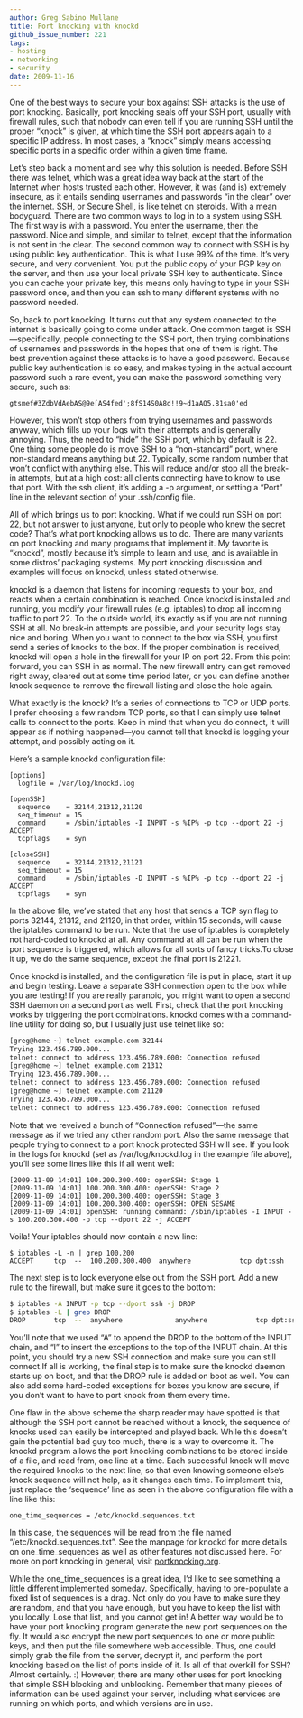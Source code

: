 ```yaml
---
author: Greg Sabino Mullane
title: Port knocking with knockd
github_issue_number: 221
tags:
- hosting
- networking
- security
date: 2009-11-16
---
```


One of the best ways to secure your box against SSH attacks is the use of port knocking. Basically, port knocking seals off your SSH port, usually with firewall rules, such that nobody can even tell if you are running SSH until the proper “knock” is given, at which time the SSH port appears again to a specific IP address. In most cases, a “knock” simply means accessing specific ports in a specific order within a given time frame.

Let’s step back a moment and see why this solution is needed. Before SSH there was telnet, which was a great idea way back at the start of the Internet when hosts trusted each other. However, it was (and is) extremely insecure, as it entails sending usernames and passwords “in the clear” over the internet. SSH, or Secure Shell, is like telnet on steroids. With a mean bodyguard. There are two common ways to log in to a system using SSH. The first way is with a password. You enter the username, then the password. Nice and simple, and similar to telnet, except that the information is not sent in the clear. The second common way to connect with SSH is by using public key authentication. This is what I use 99% of the time. It’s very secure, and very convenient. You put the public copy of your PGP key on the server, and then use your local private SSH key to authenticate. Since you can cache your private key, this means only having to type in your SSH password once, and then you can ssh to many different systems with no password needed.

So, back to port knocking. It turns out that any system connected to the internet is basically going to come under attack. One common target is SSH—​specifically, people connecting to the SSH port, then trying combinations of usernames and passwords in the hopes that one of them is right. The best prevention against these attacks is to have a good password. Because public key authentication is so easy, and makes typing in the actual account password such a rare event, you can make the password something very secure, such as:

```nohighlight
gtsmef#3ZdbVdAebAS@9e[AS4fed';8fS14S0A8d!!9~d1aAQ5.81sa0'ed
```

However, this won’t stop others from trying usernames and passwords anyway, which fills up your logs with their attempts and is generally annoying. Thus, the need to “hide” the SSH port, which by default is 22. One thing some people do is move SSH to a “non-standard” port, where non-standard means anything but 22. Typically, some random number that won’t conflict with anything else. This will reduce and/or stop all the break-in attempts, but at a high cost: all clients connecting have to know to use that port. With the ssh client, it’s adding a -p argument, or setting a “Port” line in the relevant section of your .ssh/config file.

All of which brings us to port knocking. What if we could run SSH on port 22, but not answer to just anyone, but only to people who knew the secret code? That’s what port knocking allows us to do. There are many variants on port knocking and many programs that implement it. My favorite is “knockd”, mostly because it’s simple to learn and use, and is available in some distros’ packaging systems. My port knocking discussion and examples will focus on knockd, unless stated otherwise.

knockd is a daemon that listens for incoming requests to your box, and reacts when a certain combination is reached. Once knockd is installed and running, you modify your firewall rules (e.g. iptables) to drop all incoming traffic to port 22. To the outside world, it’s exactly as if you are not running SSH at all. No break-in attempts are possible, and your security logs stay nice and boring. When you want to connect to the box via SSH, you first send a series of knocks to the box. If the proper combination is received, knockd will open a hole in the firewall for your IP on port 22. From this point forward, you can SSH in as normal. The new firewall entry can get removed right away, cleared out at some time period later, or you can define another knock sequence to remove the firewall listing and close the hole again.

What exactly is the knock? It’s a series of connections to TCP or UDP ports. I prefer choosing a few random TCP ports, so that I can simply use telnet calls to connect to the ports. Keep in mind that when you do connect, it will appear as if nothing happened—​you cannot tell that knockd is logging your attempt, and possibly acting on it.

Here’s a sample knockd configuration file:

```nohighlight
[options]
  logfile = /var/log/knockd.log

[openSSH]
  sequence    = 32144,21312,21120
  seq_timeout = 15
  command     = /sbin/iptables -I INPUT -s %IP% -p tcp --dport 22 -j ACCEPT
  tcpflags    = syn

[closeSSH]
  sequence    = 32144,21312,21121
  seq_timeout = 15
  command     = /sbin/iptables -D INPUT -s %IP% -p tcp --dport 22 -j ACCEPT
  tcpflags    = syn
```

In the above file, we’ve stated that any host that sends a TCP syn flag to ports 32144, 21312, and 21120, in that order, within 15 seconds, will cause the iptables command to be run. Note that the use of iptables is completely not hard-coded to knockd at all. Any command at all can be run when the port sequence is triggered, which allows for all sorts of fancy tricks.To close it up, we do the same sequence, except the final port is 21221.

Once knockd is installed, and the configuration file is put in place, start it up and begin testing. Leave a separate SSH connection open to the box while you are testing! If you are really paranoid, you might want to open a second SSH daemon on a second port as well. First, check that the port knocking works by triggering the port combinations. knockd comes with a command-line utility for doing so, but I usually just use telnet like so:

```bash
[greg@home ~] telnet example.com 32144
Trying 123.456.789.000...
telnet: connect to address 123.456.789.000: Connection refused
[greg@home ~] telnet example.com 21312
Trying 123.456.789.000...
telnet: connect to address 123.456.789.000: Connection refused
[greg@home ~] telnet example.com 21120
Trying 123.456.789.000...
telnet: connect to address 123.456.789.000: Connection refused
```

Note that we reveived a bunch of “Connection refused”—​the same message as if we tried any other random port. Also the same message that people trying to connect to a port knock protected SSH will see. If you look in the logs for knockd (set as /var/log/knockd.log in the example file above), you’ll see some lines like this if all went well:

```nohighlight
[2009-11-09 14:01] 100.200.300.400: openSSH: Stage 1
[2009-11-09 14:01] 100.200.300.400: openSSH: Stage 2
[2009-11-09 14:01] 100.200.300.400: openSSH: Stage 3
[2009-11-09 14:01] 100.200.300.400: openSSH: OPEN SESAME
[2009-11-09 14:01] openSSH: running command: /sbin/iptables -I INPUT -s 100.200.300.400 -p tcp --dport 22 -j ACCEPT
```

Voila! Your iptables should now contain a new line:

```nohighlight
$ iptables -L -n | grep 100.200
ACCEPT     tcp  --  100.200.300.400  anywhere            tcp dpt:ssh
```

The next step is to lock everyone else out from the SSH port. Add a new rule to the firewall, but make sure it goes to the bottom:

```bash
$ iptables -A INPUT -p tcp --dport ssh -j DROP
$ iptables -L | grep DROP
DROP       tcp  --  anywhere             anywhere            tcp dpt:ssh
```

You’ll note that we used “A” to append the DROP to the bottom of the INPUT chain, and “I” to insert the exceptions to the top of the INPUT chain. At this point, you should try a new SSH connection and make sure you can still connect.If all is working, the final step is to make sure the knockd daemon starts up on boot, and that the DROP rule is added on boot as well. You can also add some hard-coded exceptions for boxes you know are secure, if you don’t want to have to port knock from them every time.

One flaw in the above scheme the sharp reader may have spotted is that although the SSH port cannot be reached without a knock, the sequence of knocks used can easily be intercepted and played back. While this doesn’t gain the potential bad guy too much, there is a way to overcome it. The knockd program allows the port knocking combinations to be stored inside of a file, and read from, one line at a time. Each successful knock will move the required knocks to the next line, so that even knowing someone else’s knock sequence will not help, as it changes each time. To implement this, just replace the ‘sequence’ line as seen in the above configuration file with a line like this:

```nohighlight
one_time_sequences = /etc/knockd.sequences.txt
```

In this case, the sequences will be read from the file named “/etc/knockd.sequences.txt”. See the manpage for knockd for more details on one_time_sequences as well as other features not discussed here. For more on port knocking in general, visit [portknocking.org](http://www.portknocking.org/).

While the one_time_sequences is a great idea, I’d like to see something a little different implemented someday. Specifically, having to pre-populate a fixed list of sequences is a drag. Not only do you have to make sure they are random, and that you have enough, but you have to keep the list with you locally. Lose that list, and you cannot get in! A better way would be to have your port knocking program generate the new port sequences on the fly. It would also encrypt the new port sequences to one or more public keys, and then put the file somewhere web accessible. Thus, one could simply grab the file from the server, decrypt it, and perform the port knocking based on the list of ports inside of it. Is all of that overkill for SSH? Almost certainly. :) However, there are many other uses for port knocking that simple SSH blocking and unblocking. Remember that many pieces of information can be used against your server, including what services are running on which ports, and which versions are in use.

